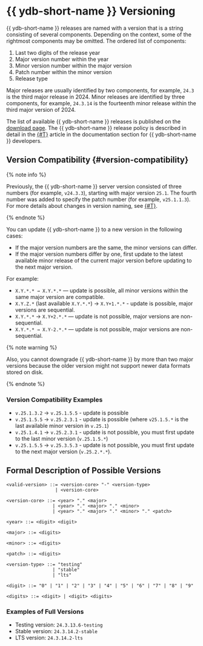 # {{ ydb-short-name }} Versioning

{{ ydb-short-name }} releases are named with a version that is a string consisting of several components. Depending on the context, some of the rightmost components may be omitted. The ordered list of components:

1. Last two digits of the release year
2. Major version number within the year
3. Minor version number within the major version
4. Patch number within the minor version
5. Release type

Major releases are usually identified by two components, for example, `24.3` is the third major release in 2024. Minor releases are identified by three components, for example, `24.3.14` is the fourteenth minor release within the third major version of 2024.

The list of available {{ ydb-short-name }} releases is published on the [download page](../../downloads/index.md). The {{ ydb-short-name }} release policy is described in detail in the [{#T}](../../contributor/manage-releases.md) article in the documentation section for {{ ydb-short-name }} developers.

## Version Compatibility {#version-compatibility}

{% note info %}

Previously, the {{ ydb-short-name }} server version consisted of three numbers (for example, `v24.3.3`), starting with major version `25.1`. The fourth number was added to specify the patch number (for example, `v25.1.1.3`). For more details about changes in version naming, see [{#T}](../../contributor/manage-releases.md).

{% endnote %}

You can update {{ ydb-short-name }} to a new version in the following cases:

- If the major version numbers are the same, the minor versions can differ.
- If the major version numbers differ by one, first update to the latest available minor release of the current major version before updating to the next major version.

For example:

* `X.Y.*.* → X.Y.*.*` — update is possible, all minor versions within the same major version are compatible.
* `X.Y.Z.*` (last available `X.Y.*.*`) → `X.Y+1.*.*` - update is possible, major versions are sequential.
* `X.Y.*.*` → `X.Y+2.*.*` — update is not possible, major versions are non-sequential.
* `X.Y.*.* → X.Y-2.*.*` — update is not possible, major versions are non-sequential.

{% note warning %}

Also, you cannot downgrade {{ ydb-short-name }} by more than two major versions because the older version might not support newer data formats stored on disk.

{% endnote %}

### Version Compatibility Examples

* `v.25.1.3.2`  →  `v.25.1.5.5` - update is possible
* `v.25.1.5.5`  →  `v.25.2.3.1` - update is possible (where `v25.1.5.*` is the last available minor version in `v.25.1`)
* `v.25.1.4.1`  →  `v.25.2.3.1` - update is not possible, you must first update to the last minor version (`v.25.1.5.*`)
* `v.25.1.5.5`  →  `v.25.3.5.3` - update is not possible, you must first update to the next major version (`v.25.2.*.*`).

## Formal Description of Possible Versions

```bnf
<valid-version> ::= <version-core> "-" <version-type>
                  | <version-core>

<version-core> ::= <year> "." <major>
                 | <year> "." <major> "." <minor>
                 | <year> "." <major> "." <minor> "." <patch>

<year> ::= <digit> <digit>

<major> ::= <digits>

<minor> ::= <digits>

<patch> ::= <digits>

<version-type> ::= "testing"
                 | "stable"
                 | "lts"

<digit> ::= "0" | "1" | "2" | "3" | "4" | "5" | "6" | "7" | "8" | "9"

<digits> ::= <digit> | <digit> <digits>
```

### Examples of Full Versions

* Testing version: `24.3.13.6-testing`
* Stable version: `24.3.14.2-stable`
* LTS version: `24.3.14.2-lts`
